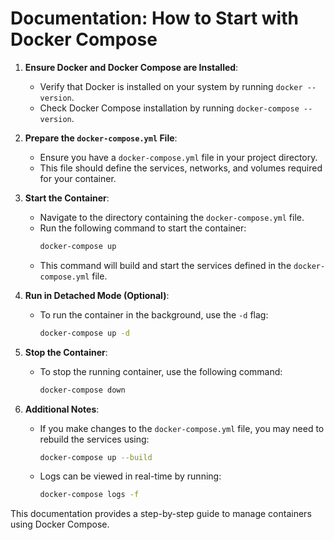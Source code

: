 # Documentation: How to Start with Docker Compose

1. **Ensure Docker and Docker Compose are Installed**:
    - Verify that Docker is installed on your system by running `docker --version`.
    - Check Docker Compose installation by running `docker-compose --version`.

2. **Prepare the `docker-compose.yml` File**:
    - Ensure you have a `docker-compose.yml` file in your project directory.
    - This file should define the services, networks, and volumes required for your container.

3. **Start the Container**:
    - Navigate to the directory containing the `docker-compose.yml` file.
    - Run the following command to start the container:
      ```bash
      docker-compose up
      ```
    - This command will build and start the services defined in the `docker-compose.yml` file.

4. **Run in Detached Mode (Optional)**:
    - To run the container in the background, use the `-d` flag:
      ```bash
      docker-compose up -d
      ```

5. **Stop the Container**:
    - To stop the running container, use the following command:
      ```bash
      docker-compose down
      ```

6. **Additional Notes**:
    - If you make changes to the `docker-compose.yml` file, you may need to rebuild the services using:
      ```bash
      docker-compose up --build
      ```
    - Logs can be viewed in real-time by running:
      ```bash
      docker-compose logs -f
      ```

This documentation provides a step-by-step guide to manage containers using Docker Compose.
